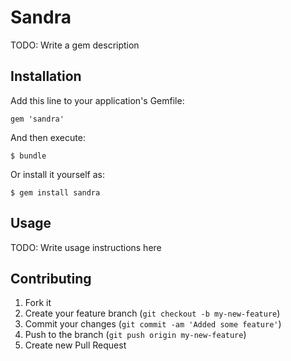 # Sandra

TODO: Write a gem description

## Installation

Add this line to your application's Gemfile:

    gem 'sandra'

And then execute:

    $ bundle

Or install it yourself as:

    $ gem install sandra

## Usage

TODO: Write usage instructions here

## Contributing

1. Fork it
2. Create your feature branch (`git checkout -b my-new-feature`)
3. Commit your changes (`git commit -am 'Added some feature'`)
4. Push to the branch (`git push origin my-new-feature`)
5. Create new Pull Request
